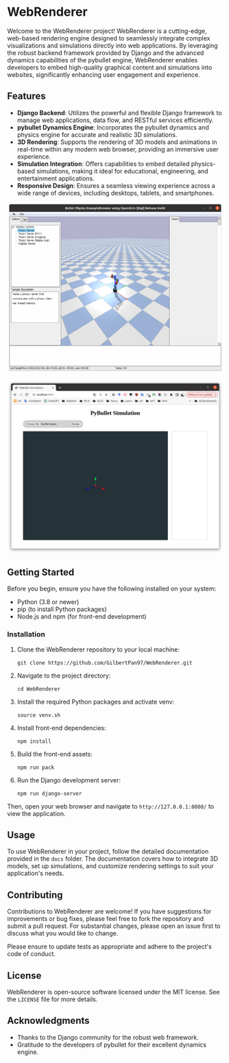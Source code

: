 # WebRenderer

Welcome to the WebRenderer project! WebRenderer is a cutting-edge, web-based rendering engine designed to seamlessly integrate complex visualizations and simulations directly into web applications. By leveraging the robust backend framework provided by Django and the advanced dynamics capabilities of the pybullet engine, WebRenderer enables developers to embed high-quality graphical content and simulations into websites, significantly enhancing user engagement and experience.

## Features

* **Django Backend**: Utilizes the powerful and flexible Django framework to manage web applications, data flow, and RESTful services efficiently.
* **pybullet Dynamics Engine**: Incorporates the pybullet dynamics and physics engine for accurate and realistic 3D simulations.
* **3D Rendering**: Supports the rendering of 3D models and animations in real-time within any modern web browser, providing an immersive user experience.
* **Simulation Integration**: Offers capabilities to embed detailed physics-based simulations, making it ideal for educational, engineering, and entertainment applications.
* **Responsive Design**: Ensures a seamless viewing experience across a wide range of devices, including desktops, tablets, and smartphones.

![Django Backend](./docs/imgs/django-backend.png)

![Web Render](./docs/imgs/webRender.png)

## Getting Started

Before you begin, ensure you have the following installed on your system:

- Python (3.8 or newer)
- pip (to install Python packages)
- Node.js and npm (for front-end development)

### Installation

1. Clone the WebRenderer repository to your local machine:

   ```
   git clone https://github.com/GilbertPan97/WebRenderer.git
   ```

2. Navigate to the project directory:
   ```
   cd WebRenderer
   ```

3. Install the required Python packages and activate venv:

   ```
   source venv.sh
   ```

4. Install front-end dependencies:

   ```
   npm install
   ```

5. Build the front-end assets:

   ```
   npm run pack
   ```

6. Run the Django development server:

   ```
   npm run django-server
   ```

Then, open your web browser and navigate to `http://127.0.0.1:8000/` to view the application.

## Usage

To use WebRenderer in your project, follow the detailed documentation provided in the `docs` folder. The documentation covers how to integrate 3D models, set up simulations, and customize rendering settings to suit your application's needs.

## Contributing

Contributions to WebRenderer are welcome! If you have suggestions for improvements or bug fixes, please feel free to fork the repository and submit a pull request. For substantial changes, please open an issue first to discuss what you would like to change.

Please ensure to update tests as appropriate and adhere to the project's code of conduct.

## License

WebRenderer is open-source software licensed under the MIT license. See the `LICENSE` file for more details.

## Acknowledgments

- Thanks to the Django community for the robust web framework.
- Gratitude to the developers of pybullet for their excellent dynamics engine.